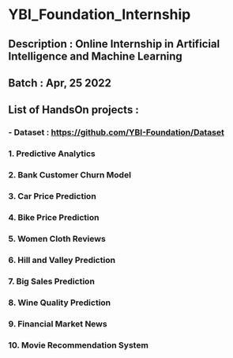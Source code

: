 # **YBI_Foundation_Internship**
## __Description__ : Online Internship in Artificial Intelligence and Machine Learning  
## __Batch__ : Apr, 25 2022

## List of HandsOn projects :
### - __Dataset__ : https://github.com/YBI-Foundation/Dataset

### 1. Predictive Analytics 
### 2. Bank Customer Churn Model
### 3. Car Price Prediction
### 4. Bike Price Prediction
### 5. Women Cloth Reviews
### 6. Hill and Valley Prediction
### 7. Big Sales Prediction
### 8. Wine Quality Prediction
### 9. Financial Market News
### 10. Movie Recommendation System
